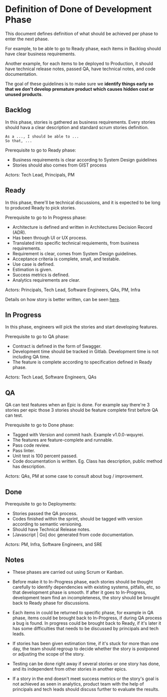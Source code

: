 # Definition of Done of Development Phase

This document defines definition of what should be achieved per phase to enter the next phase.

For example, to be able to go to Ready phase, each items in Backlog should have clear business requirements.

Another example, for each items to be deployed to Production, it should have technical release notes, passed QA, have technical notes, and code documentation.

The goal of these guidelines is to make sure we **identify things early so that we don't develop premature product which causes hidden cost or unused products**.

## Backlog

In this phase, stories is gathered as business requirements. Every stories should hava a clear description and standard scrum stories definition.

```
As a ..., I should be able to ...
So that, ...
```

Prerequisite to go to Ready phase:

* Business requirements is clear according to System Design guidelines
* Stories should also comes from GIST process

Actors: Tech Lead, Principals, PM

## Ready

In this phase, there'll be technical discussions, and it is expected to be long to produced Ready to pick stories.

Prerequisite to go to In Progress phase:

* Architecture is defined and written in Architectures Decision Record (ADR).
* Has been through UI or UX process.
* Translated into specific technical requiements, from business requirements.
* Requirement is clear, comes from System Design guidelines.
* Acceptance criteria is complete, small, and testable.
* Use case is defined.
* Estimation is given.
* Success metrics is defined.
* Analytics requirements are clear.

Actors: Principals, Tech Lead, Software Engineers, QAs, PM, Infra

Details on how story is better written, can be seen [here](./details/story.md).

## In Progress

In this phase, engineers will pick the stories and start developing features.

Prerequisite to go to QA phase:

* Contract is defined in the form of Swagger.
* Development time should be tracked in Gitlab. Development time is not including QA time.
* The feature is complete according to specification defined in Ready phase.

Actors: Tech Lead, Software Engineers, QAs

## QA

QA can test features when an Epic is done. For example say there're 3 stories per epic those 3 stories should be feature complete first before QA can test.

Prerequisite to go to Done phase:

* Tagged with Version and commit hash. Example v1.0.0-wquyrei.
* The features are feature-complete and runnable.
* Pass code review.
* Pass linter.
* Unit test is 100 percent passed.
* Code documentation is written. Eg. Class has description, public method has description.

Actors: QAs, PM at some case to consult about bug / improvement.

## Done

Prerequisite to go to Deployments:

* Stories passed the QA process.
* Codes finished within the sprint, should be tagged with version according to semantic versioning.
* Should have Technical Release notes.
* [Javascript | Go] doc generated from code documentation.

Actors: PM, Infra, Software Engineers, and SRE

## Notes

- These phases are carried out using Scrum or Kanban.

- Before make it to In-Progress phase, each stories should be thought carefully to identify dependencies with existing systems, pitfalls, etc, so that development phase is smooth. If after it goes to In-Progress, development team find an incompleteness, the story should be brought back to Ready phase for discussions.

- Each items in could be returned to specific phase, for example in QA phase, items could be brought back to In-Progress, if during QA process a bug is found. In progress could be brought back to Ready, if it's later it has some difficulties that needs to be discussed by principals and tech leads.

- If stories has been given estimation time, if it's stuck for more than one day, the team should regroup to decide whether the story is postponed or adjusting the scope of the story.

- Testing can be done right away if several stories or one story has done, and its independent from other stories in another epics.

- If a story in the end doesn't meet success metrics or the story's goal is not achieved as seen in analytics, product team with the help of principals and tech leads should discuss further to evaluate the results.
